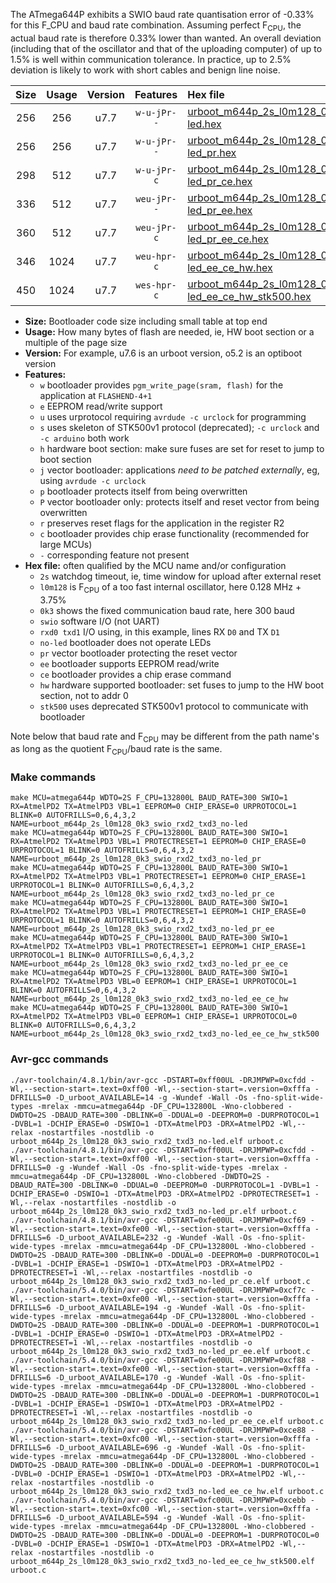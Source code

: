 The ATmega644P exhibits a SWIO baud rate quantisation error of -0.33% for this F_CPU and baud rate combination. Assuming perfect F<sub>CPU</sub>, the actual baud rate is therefore 0.33% lower than wanted. An overall deviation (including that of the oscillator and that of the uploading computer) of up to 1.5% is well within communication tolerance. In practice, up to 2.5% deviation is likely to work with short cables and benign line noise.

|Size|Usage|Version|Features|Hex file|
|:-:|:-:|:-:|:-:|:--|
|256|256|u7.7|`w-u-jPr--`|[urboot_m644p_2s_l0m128_0k3_swio_rxd2_txd3_no-led.hex](https://raw.githubusercontent.com/stefanrueger/urboot.hex/main/mcus/atmega644p/watchdog_2_s/internal_oscillator_l%2B3.75%25/%2B0m128000_hz/%2B%2B%2B0k3_baud/uart1_rxd2_txd3/no-led/urboot_m644p_2s_l0m128_0k3_swio_rxd2_txd3_no-led.hex)|
|256|256|u7.7|`w-u-jPr--`|[urboot_m644p_2s_l0m128_0k3_swio_rxd2_txd3_no-led_pr.hex](https://raw.githubusercontent.com/stefanrueger/urboot.hex/main/mcus/atmega644p/watchdog_2_s/internal_oscillator_l%2B3.75%25/%2B0m128000_hz/%2B%2B%2B0k3_baud/uart1_rxd2_txd3/no-led/urboot_m644p_2s_l0m128_0k3_swio_rxd2_txd3_no-led_pr.hex)|
|298|512|u7.7|`w-u-jPr-c`|[urboot_m644p_2s_l0m128_0k3_swio_rxd2_txd3_no-led_pr_ce.hex](https://raw.githubusercontent.com/stefanrueger/urboot.hex/main/mcus/atmega644p/watchdog_2_s/internal_oscillator_l%2B3.75%25/%2B0m128000_hz/%2B%2B%2B0k3_baud/uart1_rxd2_txd3/no-led/urboot_m644p_2s_l0m128_0k3_swio_rxd2_txd3_no-led_pr_ce.hex)|
|336|512|u7.7|`weu-jPr--`|[urboot_m644p_2s_l0m128_0k3_swio_rxd2_txd3_no-led_pr_ee.hex](https://raw.githubusercontent.com/stefanrueger/urboot.hex/main/mcus/atmega644p/watchdog_2_s/internal_oscillator_l%2B3.75%25/%2B0m128000_hz/%2B%2B%2B0k3_baud/uart1_rxd2_txd3/no-led/urboot_m644p_2s_l0m128_0k3_swio_rxd2_txd3_no-led_pr_ee.hex)|
|360|512|u7.7|`weu-jPr-c`|[urboot_m644p_2s_l0m128_0k3_swio_rxd2_txd3_no-led_pr_ee_ce.hex](https://raw.githubusercontent.com/stefanrueger/urboot.hex/main/mcus/atmega644p/watchdog_2_s/internal_oscillator_l%2B3.75%25/%2B0m128000_hz/%2B%2B%2B0k3_baud/uart1_rxd2_txd3/no-led/urboot_m644p_2s_l0m128_0k3_swio_rxd2_txd3_no-led_pr_ee_ce.hex)|
|346|1024|u7.7|`weu-hpr-c`|[urboot_m644p_2s_l0m128_0k3_swio_rxd2_txd3_no-led_ee_ce_hw.hex](https://raw.githubusercontent.com/stefanrueger/urboot.hex/main/mcus/atmega644p/watchdog_2_s/internal_oscillator_l%2B3.75%25/%2B0m128000_hz/%2B%2B%2B0k3_baud/uart1_rxd2_txd3/no-led/urboot_m644p_2s_l0m128_0k3_swio_rxd2_txd3_no-led_ee_ce_hw.hex)|
|450|1024|u7.7|`wes-hpr-c`|[urboot_m644p_2s_l0m128_0k3_swio_rxd2_txd3_no-led_ee_ce_hw_stk500.hex](https://raw.githubusercontent.com/stefanrueger/urboot.hex/main/mcus/atmega644p/watchdog_2_s/internal_oscillator_l%2B3.75%25/%2B0m128000_hz/%2B%2B%2B0k3_baud/uart1_rxd2_txd3/no-led/urboot_m644p_2s_l0m128_0k3_swio_rxd2_txd3_no-led_ee_ce_hw_stk500.hex)|

- **Size:** Bootloader code size including small table at top end
- **Usage:** How many bytes of flash are needed, ie, HW boot section or a multiple of the page size
- **Version:** For example, u7.6 is an urboot version, o5.2 is an optiboot version
- **Features:**
  + `w` bootloader provides `pgm_write_page(sram, flash)` for the application at `FLASHEND-4+1`
  + `e` EEPROM read/write support
  + `u` uses urprotocol requiring `avrdude -c urclock` for programming
  + `s` uses skeleton of STK500v1 protocol (deprecated); `-c urclock` and `-c arduino` both work
  + `h` hardware boot section: make sure fuses are set for reset to jump to boot section
  + `j` vector bootloader: applications *need to be patched externally*, eg, using `avrdude -c urclock`
  + `p` bootloader protects itself from being overwritten
  + `P` vector bootloader only: protects itself and reset vector from being overwritten
  + `r` preserves reset flags for the application in the register R2
  + `c` bootloader provides chip erase functionality (recommended for large MCUs)
  + `-` corresponding feature not present
- **Hex file:** often qualified by the MCU name and/or configuration
  + `2s` watchdog timeout, ie, time window for upload after external reset
  + `l0m128` is F<sub>CPU</sub> of a too fast internal oscillator, here 0.128 MHz + 3.75%
  + `0k3` shows the fixed communication baud rate, here 300 baud
  + `swio` software I/O (not UART)
  + `rxd0 txd1` I/O using, in this example, lines RX `D0` and TX `D1`
  + `no-led` bootloader does not operate LEDs
  + `pr` vector bootloader protecting the reset vector
  + `ee` bootloader supports EEPROM read/write
  + `ce` bootloader provides a chip erase command
  + `hw` hardware supported bootloader: set fuses to jump to the HW boot section, not to addr 0
  + `stk500` uses deprecated STK500v1 protocol to communicate with bootloader


Note below that baud rate and F<sub>CPU</sub> may be different from the path name's as long as the quotient F<sub>CPU</sub>/baud rate is the same.

### Make commands
```
make MCU=atmega644p WDTO=2S F_CPU=132800L BAUD_RATE=300 SWIO=1 RX=AtmelPD2 TX=AtmelPD3 VBL=1 EEPROM=0 CHIP_ERASE=0 URPROTOCOL=1 BLINK=0 AUTOFRILLS=0,6,4,3,2 NAME=urboot_m644p_2s_l0m128_0k3_swio_rxd2_txd3_no-led
make MCU=atmega644p WDTO=2S F_CPU=132800L BAUD_RATE=300 SWIO=1 RX=AtmelPD2 TX=AtmelPD3 VBL=1 PROTECTRESET=1 EEPROM=0 CHIP_ERASE=0 URPROTOCOL=1 BLINK=0 AUTOFRILLS=0,6,4,3,2 NAME=urboot_m644p_2s_l0m128_0k3_swio_rxd2_txd3_no-led_pr
make MCU=atmega644p WDTO=2S F_CPU=132800L BAUD_RATE=300 SWIO=1 RX=AtmelPD2 TX=AtmelPD3 VBL=1 PROTECTRESET=1 EEPROM=0 CHIP_ERASE=1 URPROTOCOL=1 BLINK=0 AUTOFRILLS=0,6,4,3,2 NAME=urboot_m644p_2s_l0m128_0k3_swio_rxd2_txd3_no-led_pr_ce
make MCU=atmega644p WDTO=2S F_CPU=132800L BAUD_RATE=300 SWIO=1 RX=AtmelPD2 TX=AtmelPD3 VBL=1 PROTECTRESET=1 EEPROM=1 CHIP_ERASE=0 URPROTOCOL=1 BLINK=0 AUTOFRILLS=0,6,4,3,2 NAME=urboot_m644p_2s_l0m128_0k3_swio_rxd2_txd3_no-led_pr_ee
make MCU=atmega644p WDTO=2S F_CPU=132800L BAUD_RATE=300 SWIO=1 RX=AtmelPD2 TX=AtmelPD3 VBL=1 PROTECTRESET=1 EEPROM=1 CHIP_ERASE=1 URPROTOCOL=1 BLINK=0 AUTOFRILLS=0,6,4,3,2 NAME=urboot_m644p_2s_l0m128_0k3_swio_rxd2_txd3_no-led_pr_ee_ce
make MCU=atmega644p WDTO=2S F_CPU=132800L BAUD_RATE=300 SWIO=1 RX=AtmelPD2 TX=AtmelPD3 VBL=0 EEPROM=1 CHIP_ERASE=1 URPROTOCOL=1 BLINK=0 AUTOFRILLS=0,6,4,3,2 NAME=urboot_m644p_2s_l0m128_0k3_swio_rxd2_txd3_no-led_ee_ce_hw
make MCU=atmega644p WDTO=2S F_CPU=132800L BAUD_RATE=300 SWIO=1 RX=AtmelPD2 TX=AtmelPD3 VBL=0 EEPROM=1 CHIP_ERASE=1 URPROTOCOL=0 BLINK=0 AUTOFRILLS=0,6,4,3,2 NAME=urboot_m644p_2s_l0m128_0k3_swio_rxd2_txd3_no-led_ee_ce_hw_stk500
```

### Avr-gcc commands
```
./avr-toolchain/4.8.1/bin/avr-gcc -DSTART=0xff00UL -DRJMPWP=0xcfdd -Wl,--section-start=.text=0xff00 -Wl,--section-start=.version=0xfffa -DFRILLS=0 -D_urboot_AVAILABLE=14 -g -Wundef -Wall -Os -fno-split-wide-types -mrelax -mmcu=atmega644p -DF_CPU=132800L -Wno-clobbered -DWDTO=2S -DBAUD_RATE=300 -DBLINK=0 -DDUAL=0 -DEEPROM=0 -DURPROTOCOL=1 -DVBL=1 -DCHIP_ERASE=0 -DSWIO=1 -DTX=AtmelPD3 -DRX=AtmelPD2 -Wl,--relax -nostartfiles -nostdlib -o urboot_m644p_2s_l0m128_0k3_swio_rxd2_txd3_no-led.elf urboot.c
./avr-toolchain/4.8.1/bin/avr-gcc -DSTART=0xff00UL -DRJMPWP=0xcfdd -Wl,--section-start=.text=0xff00 -Wl,--section-start=.version=0xfffa -DFRILLS=0 -g -Wundef -Wall -Os -fno-split-wide-types -mrelax -mmcu=atmega644p -DF_CPU=132800L -Wno-clobbered -DWDTO=2S -DBAUD_RATE=300 -DBLINK=0 -DDUAL=0 -DEEPROM=0 -DURPROTOCOL=1 -DVBL=1 -DCHIP_ERASE=0 -DSWIO=1 -DTX=AtmelPD3 -DRX=AtmelPD2 -DPROTECTRESET=1 -Wl,--relax -nostartfiles -nostdlib -o urboot_m644p_2s_l0m128_0k3_swio_rxd2_txd3_no-led_pr.elf urboot.c
./avr-toolchain/4.8.1/bin/avr-gcc -DSTART=0xfe00UL -DRJMPWP=0xcf69 -Wl,--section-start=.text=0xfe00 -Wl,--section-start=.version=0xfffa -DFRILLS=6 -D_urboot_AVAILABLE=232 -g -Wundef -Wall -Os -fno-split-wide-types -mrelax -mmcu=atmega644p -DF_CPU=132800L -Wno-clobbered -DWDTO=2S -DBAUD_RATE=300 -DBLINK=0 -DDUAL=0 -DEEPROM=0 -DURPROTOCOL=1 -DVBL=1 -DCHIP_ERASE=1 -DSWIO=1 -DTX=AtmelPD3 -DRX=AtmelPD2 -DPROTECTRESET=1 -Wl,--relax -nostartfiles -nostdlib -o urboot_m644p_2s_l0m128_0k3_swio_rxd2_txd3_no-led_pr_ce.elf urboot.c
./avr-toolchain/5.4.0/bin/avr-gcc -DSTART=0xfe00UL -DRJMPWP=0xcf7c -Wl,--section-start=.text=0xfe00 -Wl,--section-start=.version=0xfffa -DFRILLS=6 -D_urboot_AVAILABLE=194 -g -Wundef -Wall -Os -fno-split-wide-types -mrelax -mmcu=atmega644p -DF_CPU=132800L -Wno-clobbered -DWDTO=2S -DBAUD_RATE=300 -DBLINK=0 -DDUAL=0 -DEEPROM=1 -DURPROTOCOL=1 -DVBL=1 -DCHIP_ERASE=0 -DSWIO=1 -DTX=AtmelPD3 -DRX=AtmelPD2 -DPROTECTRESET=1 -Wl,--relax -nostartfiles -nostdlib -o urboot_m644p_2s_l0m128_0k3_swio_rxd2_txd3_no-led_pr_ee.elf urboot.c
./avr-toolchain/5.4.0/bin/avr-gcc -DSTART=0xfe00UL -DRJMPWP=0xcf88 -Wl,--section-start=.text=0xfe00 -Wl,--section-start=.version=0xfffa -DFRILLS=6 -D_urboot_AVAILABLE=170 -g -Wundef -Wall -Os -fno-split-wide-types -mrelax -mmcu=atmega644p -DF_CPU=132800L -Wno-clobbered -DWDTO=2S -DBAUD_RATE=300 -DBLINK=0 -DDUAL=0 -DEEPROM=1 -DURPROTOCOL=1 -DVBL=1 -DCHIP_ERASE=1 -DSWIO=1 -DTX=AtmelPD3 -DRX=AtmelPD2 -DPROTECTRESET=1 -Wl,--relax -nostartfiles -nostdlib -o urboot_m644p_2s_l0m128_0k3_swio_rxd2_txd3_no-led_pr_ee_ce.elf urboot.c
./avr-toolchain/5.4.0/bin/avr-gcc -DSTART=0xfc00UL -DRJMPWP=0xce88 -Wl,--section-start=.text=0xfc00 -Wl,--section-start=.version=0xfffa -DFRILLS=6 -D_urboot_AVAILABLE=696 -g -Wundef -Wall -Os -fno-split-wide-types -mrelax -mmcu=atmega644p -DF_CPU=132800L -Wno-clobbered -DWDTO=2S -DBAUD_RATE=300 -DBLINK=0 -DDUAL=0 -DEEPROM=1 -DURPROTOCOL=1 -DVBL=0 -DCHIP_ERASE=1 -DSWIO=1 -DTX=AtmelPD3 -DRX=AtmelPD2 -Wl,--relax -nostartfiles -nostdlib -o urboot_m644p_2s_l0m128_0k3_swio_rxd2_txd3_no-led_ee_ce_hw.elf urboot.c
./avr-toolchain/5.4.0/bin/avr-gcc -DSTART=0xfc00UL -DRJMPWP=0xcebb -Wl,--section-start=.text=0xfc00 -Wl,--section-start=.version=0xfffa -DFRILLS=6 -D_urboot_AVAILABLE=594 -g -Wundef -Wall -Os -fno-split-wide-types -mrelax -mmcu=atmega644p -DF_CPU=132800L -Wno-clobbered -DWDTO=2S -DBAUD_RATE=300 -DBLINK=0 -DDUAL=0 -DEEPROM=1 -DURPROTOCOL=0 -DVBL=0 -DCHIP_ERASE=1 -DSWIO=1 -DTX=AtmelPD3 -DRX=AtmelPD2 -Wl,--relax -nostartfiles -nostdlib -o urboot_m644p_2s_l0m128_0k3_swio_rxd2_txd3_no-led_ee_ce_hw_stk500.elf urboot.c
```

